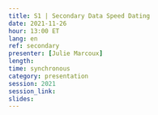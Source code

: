 ```yaml
---
title: S1 | Secondary Data Speed Dating
date: 2021-11-26
hour: 13:00 ET
lang: en
ref: secondary
presenter: [Julie Marcoux]
length:
time: synchronous
category: presentation
session: 2021
session_link:
slides:
---
```

